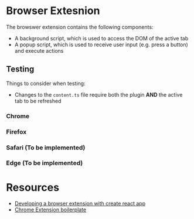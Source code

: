 # Browser Extesnion

The browswer extension contains the following components:
* A background script, which is used to access the DOM of the active tab
* A popup script, which is used to receive user input (e.g. press a button) and execute actions


## Testing

Things to consider when testing:
* Changes to the `content.ts` file require both the plugin **AND** the active tab to be refreshed

### Chrome


### Firefox


### Safari (To be implemented)


### Edge (To be implemented)
# Resources
* [Developing a browser extension with create react app](https://mmazzarolo.medium.com/developing-a-browser-extension-with-create-react-app-b0dcd3b32b3f)
* [Chrome Extension boilerplate](https://github.com/sivertschou/react-typescript-chrome-extension-boilerplate)